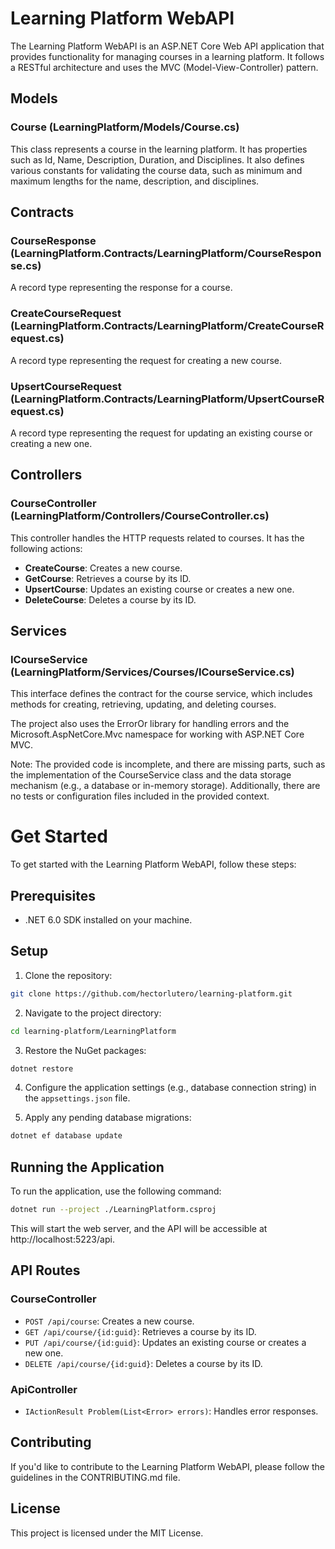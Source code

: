 # Learning Platform WebAPI

The Learning Platform WebAPI is an ASP.NET Core Web API application that provides functionality for managing courses in a learning platform. It follows a RESTful architecture and uses the MVC (Model-View-Controller) pattern.

## Models

### Course (LearningPlatform/Models/Course.cs)

This class represents a course in the learning platform. It has properties such as Id, Name, Description, Duration, and Disciplines. It also defines various constants for validating the course data, such as minimum and maximum lengths for the name, description, and disciplines.

## Contracts

### CourseResponse (LearningPlatform.Contracts/LearningPlatform/CourseResponse.cs)

A record type representing the response for a course.

### CreateCourseRequest (LearningPlatform.Contracts/LearningPlatform/CreateCourseRequest.cs)

A record type representing the request for creating a new course.

### UpsertCourseRequest (LearningPlatform.Contracts/LearningPlatform/UpsertCourseRequest.cs)

A record type representing the request for updating an existing course or creating a new one.

## Controllers

### CourseController (LearningPlatform/Controllers/CourseController.cs)

This controller handles the HTTP requests related to courses. It has the following actions:

- **CreateCourse**: Creates a new course.
- **GetCourse**: Retrieves a course by its ID.
- **UpsertCourse**: Updates an existing course or creates a new one.
- **DeleteCourse**: Deletes a course by its ID.

## Services

### ICourseService (LearningPlatform/Services/Courses/ICourseService.cs)

This interface defines the contract for the course service, which includes methods for creating, retrieving, updating, and deleting courses.

The project also uses the ErrorOr library for handling errors and the Microsoft.AspNetCore.Mvc namespace for working with ASP.NET Core MVC.

Note: The provided code is incomplete, and there are missing parts, such as the implementation of the CourseService class and the data storage mechanism (e.g., a database or in-memory storage). Additionally, there are no tests or configuration files included in the provided context.

# Get Started

To get started with the Learning Platform WebAPI, follow these steps:

## Prerequisites

- .NET 6.0 SDK installed on your machine.

## Setup

1. Clone the repository:

```bash
git clone https://github.com/hectorlutero/learning-platform.git
```

2. Navigate to the project directory:

```bash
cd learning-platform/LearningPlatform
```

3. Restore the NuGet packages:

```bash
dotnet restore
```

4. Configure the application settings (e.g., database connection string) in the `appsettings.json` file.

5. Apply any pending database migrations:

```bash
dotnet ef database update
```

## Running the Application

To run the application, use the following command:

```bash
dotnet run --project ./LearningPlatform.csproj
```

This will start the web server, and the API will be accessible at http://localhost:5223/api.

## API Routes

### CourseController

- `POST /api/course`: Creates a new course.
- `GET /api/course/{id:guid}`: Retrieves a course by its ID.
- `PUT /api/course/{id:guid}`: Updates an existing course or creates a new one.
- `DELETE /api/course/{id:guid}`: Deletes a course by its ID.

### ApiController

- `IActionResult Problem(List<Error> errors)`: Handles error responses.

## Contributing

If you'd like to contribute to the Learning Platform WebAPI, please follow the guidelines in the CONTRIBUTING.md file.

## License

This project is licensed under the MIT License.
